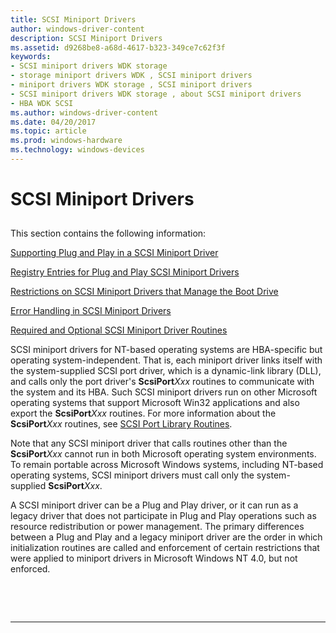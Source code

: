 ```yaml
---
title: SCSI Miniport Drivers
author: windows-driver-content
description: SCSI Miniport Drivers
ms.assetid: d9268be8-a68d-4617-b323-349ce7c62f3f
keywords:
- SCSI miniport drivers WDK storage
- storage miniport drivers WDK , SCSI miniport drivers
- miniport drivers WDK storage , SCSI miniport drivers
- SCSI miniport drivers WDK storage , about SCSI miniport drivers
- HBA WDK SCSI
ms.author: windows-driver-content
ms.date: 04/20/2017
ms.topic: article
ms.prod: windows-hardware
ms.technology: windows-devices
---
```


# SCSI Miniport Drivers


## <span id="ddk_scsi_miniport_drivers_kg"></span><span id="DDK_SCSI_MINIPORT_DRIVERS_KG"></span>


This section contains the following information:

[Supporting Plug and Play in a SCSI Miniport Driver](supporting-plug-and-play-in-a-scsi-miniport-driver.md)

[Registry Entries for Plug and Play SCSI Miniport Drivers](registry-entries-for-plug-and-play-scsi-miniport-drivers.md)

[Restrictions on SCSI Miniport Drivers that Manage the Boot Drive](restrictions-on-scsi-miniport-drivers-that-manage-the-boot-drive.md)

[Error Handling in SCSI Miniport Drivers](error-handling-in-scsi-miniport-drivers.md)

[Required and Optional SCSI Miniport Driver Routines](required-and-optional-scsi-miniport-driver-routines.md)

SCSI miniport drivers for NT-based operating systems are HBA-specific but operating system-independent. That is, each miniport driver links itself with the system-supplied SCSI port driver, which is a dynamic-link library (DLL), and calls only the port driver's **ScsiPort***Xxx* routines to communicate with the system and its HBA. Such SCSI miniport drivers run on other Microsoft operating systems that support Microsoft Win32 applications and also export the **ScsiPort***Xxx* routines. For more information about the **ScsiPort***Xxx* routines, see [SCSI Port Library Routines](https://msdn.microsoft.com/library/windows/hardware/ff565375).

Note that any SCSI miniport driver that calls routines other than the **ScsiPort***Xxx* cannot run in both Microsoft operating system environments. To remain portable across Microsoft Windows systems, including NT-based operating systems, SCSI miniport drivers must call only the system-supplied **ScsiPort***Xxx*.

A SCSI miniport driver can be a Plug and Play driver, or it can run as a legacy driver that does not participate in Plug and Play operations such as resource redistribution or power management. The primary differences between a Plug and Play and a legacy miniport driver are the order in which initialization routines are called and enforcement of certain restrictions that were applied to miniport drivers in Microsoft Windows NT 4.0, but not enforced.

 

 


--------------------


